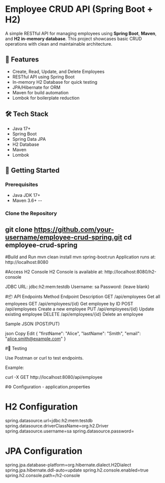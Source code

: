 # Employee CRUD API (Spring Boot + H2)

A simple RESTful API for managing employees using **Spring Boot**, **Maven**, and **H2 in-memory database**. This project showcases basic CRUD operations with clean and maintainable architecture.

## 📌 Features

- Create, Read, Update, and Delete Employees
- RESTful API using Spring Boot
- In-memory H2 Database for quick testing
- JPA/Hibernate for ORM
- Maven for build automation
- Lombok for boilerplate reduction

## 🛠️ Tech Stack

- Java 17+
- Spring Boot
- Spring Data JPA
- H2 Database
- Maven
- Lombok

## 🚀 Getting Started

### Prerequisites

- Java JDK 17+
- Maven 3.6+
--
### Clone the Repository

git clone https://github.com/your-username/employee-crud-spring.git
cd employee-crud-spring
---
#Build and Run
mvn clean install
mvn spring-boot:run
Application runs at:
http://localhost:8080

#Access H2 Console
H2 Console is available at:
http://localhost:8080/h2-console

JDBC URL: jdbc:h2:mem:testdb
Username: sa
Password: (leave blank)

#📦 API Endpoints
Method	Endpoint	Description
GET	/api/employees	Get all employees
GET	/api/employees/{id}	Get employee by ID
POST	/api/employees	Create a new employee
PUT	/api/employees/{id}	Update existing employee
DELETE	/api/employees/{id}	Delete an employee

Sample JSON (POST/PUT)

json
Copy
Edit
{
  "firstName": "Alice",
  "lastName": "Smith",
  "email": "alice.smith@example.com"
}

#🧪 Testing

Use Postman or curl to test endpoints.

Example:

curl -X GET http://localhost:8080/api/employee

#⚙️ Configuration - application.properties

# H2 Configuration
spring.datasource.url=jdbc:h2:mem:testdb
spring.datasource.driverClassName=org.h2.Driver
spring.datasource.username=sa
spring.datasource.password=

# JPA Configuration
spring.jpa.database-platform=org.hibernate.dialect.H2Dialect
spring.jpa.hibernate.ddl-auto=update
spring.h2.console.enabled=true
spring.h2.console.path=/h2-console
